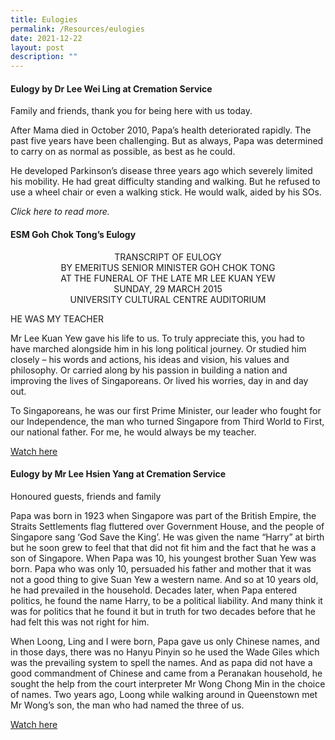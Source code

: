 ```yaml
---
title: Eulogies
permalink: /Resources/eulogies
date: 2021-12-22
layout: post
description: ""
---
```


#### Eulogy by Dr Lee Wei Ling at Cremation Service
Family and friends, thank you for being here with us today.

After Mama died in October 2010, Papa’s health deteriorated rapidly. The past five years have been challenging. But as always, Papa was determined to carry on as normal as possible, as best as he could.

He developed Parkinson’s disease three years ago which severely limited his mobility. He had great difficulty standing and walking. But he refused to use a wheel chair or even a walking stick. He would walk, aided by his SOs.

*Click here to read more.* 

#### ESM Goh Chok Tong’s Eulogy


<div align="center">
 TRANSCRIPT OF EULOGY
</div>


<div align="center">
 BY EMERITUS SENIOR MINISTER GOH CHOK TONG
</div>

<div align="center">
 AT THE FUNERAL OF THE LATE MR LEE KUAN YEW
</div>


<div align="center">
 SUNDAY, 29 MARCH 2015
</div>

<div align="center">
 UNIVERSITY CULTURAL CENTRE AUDITORIUM
</div>

HE WAS MY TEACHER

Mr Lee Kuan Yew gave his life to us. To truly appreciate this, you had to have marched alongside him in his long political journey. Or studied him closely – his words and actions, his ideas and vision, his values and philosophy. Or carried along by his passion in building a nation and improving the lives of Singaporeans. Or lived his worries, day in and day out.

To Singaporeans, he was our first Prime Minister, our leader who fought for our Independence, the man who turned Singapore from Third World to First, our national father. For me, he would always be my teacher.

[Watch here](https://safe.menlosecurity.com/https://youtu.be/LS4JzR4cMFM)


#### Eulogy by Mr Lee Hsien Yang at Cremation Service
Honoured guests, friends and family

Papa was born in 1923 when Singapore was part of the British Empire, the Straits Settlements flag fluttered over Government House, and the people of Singapore sang ‘God Save the King’. He was given the name “Harry” at birth but he soon grew to feel that that did not fit him and the fact that he was a son of Singapore. When Papa was 10, his youngest brother Suan Yew was born. Papa who was only 10, persuaded his father and mother that it was not a good thing to give Suan Yew a western name. And so at 10 years old, he had prevailed in the household. Decades later, when Papa entered politics, he found the name Harry, to be a political liability. And many think it was for politics that he found it but in truth for two decades before that he had felt this was not right for him.

When Loong, Ling and I were born, Papa gave us only Chinese names, and in those days, there was no Hanyu Pinyin so he used the Wade Giles which was the prevailing system to spell the names. And as papa did not have a good commandment of Chinese and came from a Peranakan household, he sought the help from the court interpreter Mr Wong Chong Min in the choice of names. Two years ago, Loong while walking around in Queenstown met Mr Wong’s son, the man who had named the three of us.

[Watch here](https://safe.menlosecurity.com/https://youtu.be/z2h-NJcf4Rg?list=PLqvAkd0-laMcy-mVp5CWUSmNtyGsepnk5)